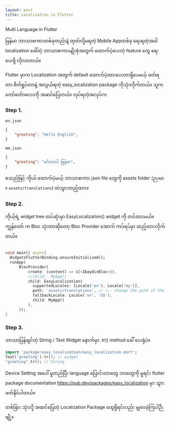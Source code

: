 ```yaml
---
layout: post
title: Localization in Flutter
---
```


Multi Language in Flutter 

မြန်မာ ဘာသာစကားတစ်ခုတည်းနဲ့ ထုတ်လို့မရတဲ့ Mobile Appတစ်ခု ရေးရတဲ့အခါ localization ခေါ်တဲ့ ဘာသာစကားမျိုးစုံအတွက် ထောက်ပံ့ပေးတဲ့ feature တွေ ရေးပေးဖို့ လိုလာတယ်။

Flutter မှာက Localization အတွက် default ထောက်ပံ့ထားပေးတာရှိပေမယ့် ဖတ်ရတာ စိတ်ရှုပ်တာနဲ့ အလွယ်ရတဲ့ easy_localization package ကိုသုံးလိုက်တယ်။ သူက တော်တ်ောလေးကို အဆင်ပြေတယ်။ လုပ်ရတဲ့အလုပ်က

### Step 1.
```en.json```
```json
{
    "greeting": "Hello English",
}
```
```mm.json```
```json
{
    "greeting": "မင်္ဂလာပါ မြန်မာ",
}
```
စသည်ဖြင့် ကိုယ် ထောက်ပံ့မယ့် ဘာသာစကား json file တွေကို assets folder (ဉပမာ ။ ```assets/translations```) ထဲသွားထည့်ထား။

### Step 2.
ကိုယ့်ရဲ့ widget tree ထပ်ဆုံးမှာ EasyLocalization() widget ကို တင်ထားမယ်။
ကျွန်တော် က Bloc သုံးတာဆိုတော့ Bloc Provider အောက် ကပ်ရပ်မှာ ထည့်ထားလိုက်တယ်။
```dart

void main() async{
  WidgetsFlutterBinding.ensureInitialized();
  runApp(
      BlocProvider(
          create: (context) => sl<IbaydinBloc>(),
          //child:  MyApp()
          child: EasyLocalization(
            supportedLocales: [Locale('en'), Locale('my')],
            path: 'assets/translations', // <-- change the path of the translation files
            fallbackLocale: Locale('en', 'US'),
            child: MyApp()
          ),
      ));
}
```
### Step 3.
ဘာသာပြန်ချင်တဲ့ String / Text Widget နောက်မှာ .tr() method ခေါ် ပေးရုံပဲ။
```dart
import 'package:easy_localization/easy_localization.dart';
Text('greeting').tr(); // widget
"greeting".tr(); // String
```
Device Setting အပေါ် မူတည်ပြီး language ပြောင်းတာတွေ ဘာတွေကို မူရင်း flutter package documentation https://pub.dev/packages/easy_localization မှာ သွားဖတ်နိုင်ပါတယ်။

တစ်ခြား သုံးလို့ အဆင်ပြေတဲ့ Localization Package တွေရှိရင်လည်း မျှဝေခဲ့ကြပါဉီးဗျို့။
